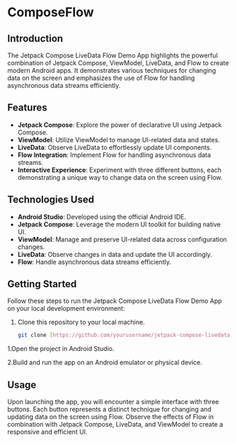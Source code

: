 # ComposeFlow

## Introduction

The Jetpack Compose LiveData Flow Demo App highlights the powerful combination of Jetpack Compose, ViewModel, LiveData, and Flow to create modern Android apps. It demonstrates various techniques for changing data on the screen and emphasizes the use of Flow for handling asynchronous data streams efficiently.

## Features

- **Jetpack Compose**: Explore the power of declarative UI using Jetpack Compose.
- **ViewModel**: Utilize ViewModel to manage UI-related data and states.
- **LiveData**: Observe LiveData to effortlessly update UI components.
- **Flow Integration**: Implement Flow for handling asynchronous data streams.
- **Interactive Experience**: Experiment with three different buttons, each demonstrating a unique way to change data on the screen using Flow.

## Technologies Used

- **Android Studio**: Developed using the official Android IDE.
- **Jetpack Compose**: Leverage the modern UI toolkit for building native UI.
- **ViewModel**: Manage and preserve UI-related data across configuration changes.
- **LiveData**: Observe changes in data and update the UI accordingly.
- **Flow**: Handle asynchronous data streams efficiently.

## Getting Started

Follow these steps to run the Jetpack Compose LiveData Flow Demo App on your local development environment:

1. Clone this repository to your local machine.

   ```bash
   git clone [https://github.com/yourusername/jetpack-compose-livedata-flow-demo.git](https://github.com/tamerlankayak/ComposeFlow.git)https://github.com/tamerlankayak/ComposeFlow.git

1.Open the project in Android Studio.

2.Build and run the app on an Android emulator or physical device.

## Usage
Upon launching the app, you will encounter a simple interface with three buttons. Each button represents a distinct technique for changing and updating data on the screen using Flow. Observe the effects of Flow in combination with Jetpack Compose, LiveData, and ViewModel to create a responsive and efficient UI.
